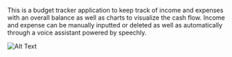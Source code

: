 This is a budget tracker application to keep track of income and expenses with an overall balance as well as charts to visualize the cash flow. Income and expense can be manually inputted or deleted as well as automatically through a voice assistant powered by speechly.

![Alt Text](https://github.com/SatVel1/Budget-Tracker/blob/master/src/assets/Expense_Tracker_Gif.gif)
